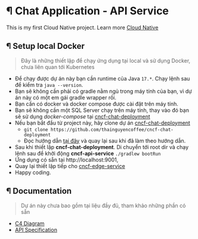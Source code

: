 # ¶ Chat Application - API Service
This is my first Cloud Native project. Learn more [Cloud Native](https://www.cncf.io/)

## ¶ Setup local Docker

> Đây là những thiết lập để chạy ứng dụng tại local và sử dụng Docker, chưa liên quan tới Kubernetes

- Để chạy được dự án này bạn cần runtime của Java `17.*`. Chạy lệnh sau để kiểm tra `java --version`.
- Bạn sẽ không cần phải có gradle nằm ngủ trong máy tính của bạn, vì dự án này có một em gái gradle wrapper rồi.  
- Bạn cần có docker và docker compose được cài đặt trên máy tính.  
- Bạn sẽ không cần một SQL Server chạy trên máy tính, thay vào đó bạn sẽ sử dụng _docker-compose_ tại [cncf-chat-deployment](https://github.com/thainguyencoffee/cncf-chat-deployment)
- Nếu bạn bắt đầu từ project này, hãy clone dự án [cncf-chat-deployment](https://github.com/thainguyencoffee/cncf-chat-deployment)
  - `git clone https://github.com/thainguyencoffee/cncf-chat-deployment`
  - Đọc hướng dẫn [tại đây](https://github.com/thainguyencoffee/cncf-chat-deployment/README.md) và quay lại sau khi đã làm theo hướng dẫn.
- Sau khi thiết lập **cncf-chat-deployment**. Di chuyển tới root dir và chạy lệnh sau để khởi động **cncf-api-service** `./gradlew bootRun`
- Ứng dụng có sẵn tại http://localhost:9001, 
- Quay lại thiết lập tiếp cho [cncf-edge-service](https://github.com/thainguyencoffee/cncf-edge-service/README.md)
- Happy coding.

## ¶ Documentation
> Dự án này chưa bao gồm tại liệu đầy đủ, tham khảo những phần có sẵn
- [C4 Diagram](https://drive.google.com/file/d/1HZdVlWdV6liuWck2N3tHPc_Bf68j1msd/view?usp=sharing)
- [API Specification](https://docs.google.com/spreadsheets/d/1Zn4j5M_qX2QmFMdjc-bPrbw7x_bgyqUGiUQCDnraTQU/edit#gid=427435496)
